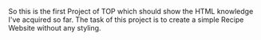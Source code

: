 So this is the first Project of TOP which should show the HTML knowledge I've acquired so far. 
The task of this project is to create a simple Recipe Website without any styling.
